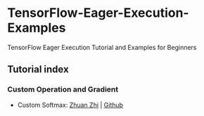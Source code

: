 # TensorFlow-Eager-Execution-Examples
TensorFlow Eager Execution Tutorial and Examples for Beginners


## Tutorial index

### Custom Operation and Gradient

+ Custom Softmax: [Zhuan Zhi](http://www.zhuanzhi.ai/knowledge/7eac820f2c28d7a54f138d593c39e457) | [Github](https://github.com/CrawlScript/TensorFlow-Eager-Execution-Examples/blob/master/examples/CustomGradient/custom_softmax.py)
